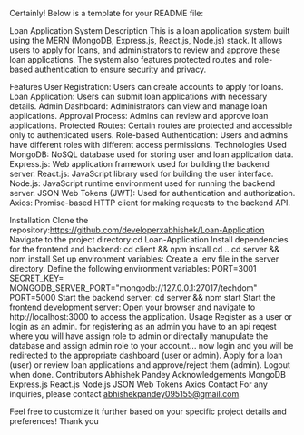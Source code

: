 
Certainly! Below is a template for your README file:

Loan Application System
Description
This is a loan application system built using the MERN (MongoDB, Express.js, React.js, Node.js) stack. It allows users to apply for loans, and administrators to review and approve these loan applications. The system also features protected routes and role-based authentication to ensure security and privacy.

Features
User Registration: Users can create accounts to apply for loans.
Loan Application: Users can submit loan applications with necessary details.
Admin Dashboard: Administrators can view and manage loan applications.
Approval Process: Admins can review and approve loan applications.
Protected Routes: Certain routes are protected and accessible only to authenticated users.
Role-based Authentication: Users and admins have different roles with different access permissions.
Technologies Used
MongoDB: NoSQL database used for storing user and loan application data.
Express.js: Web application framework used for building the backend server.
React.js: JavaScript library used for building the user interface.
Node.js: JavaScript runtime environment used for running the backend server.
JSON Web Tokens (JWT): Used for authentication and authorization.
Axios: Promise-based HTTP client for making requests to the backend API.

Installation
Clone the repository:https://github.com/developerxabhishek/Loan-Application
Navigate to the project directory:cd Loan-Application
Install dependencies for the frontend and backend:
cd client && npm install
cd ..
cd server && npm install
Set up environment variables:
Create a .env file in the server directory.
Define the following environment variables:
PORT=3001
SECRET_KEY=<your jwtkey>
MONGODB_SERVER_PORT="mongodb://127.0.0.1:27017/techdom"
PORT=5000
Start the backend server:
cd server && npm start
Start the frontend development server:
Open your browser and navigate to http://localhost:3000 to access the application.
Usage
Register as a user or login as an admin.
for registering as an admin you have to an api reqest where you will have assign role to admin or directally manupulate the database and assign admin role to your account...
now login and you will be redirected to the appropriate dashboard (user or admin).
Apply for a loan (user) or review loan applications and approve/reject them (admin).
Logout when done.
Contributors
Abhishek Pandey
Acknowledgements
MongoDB
Express.js
React.js
Node.js
JSON Web Tokens
Axios
Contact
For any inquiries, please contact abhishekpandey095155@gmail.com.

Feel free to customize it further based on your specific project details and preferences!
Thank you

